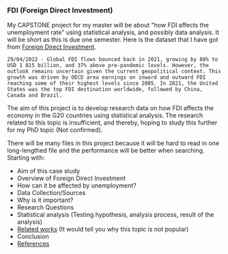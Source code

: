 ### FDI (Foreign Direct Investment)

My CAPSTONE project for my master will be about "how FDI affects the unemployment rate" using statistical analysis, and possibly data analysis. It will be short as this is due one semester. Here is the dataset that I have got from [Foreign Direct Investment](https://www.oecd.org/investment/statistics.htm).

`
29/04/2022 - Global FDI flows bounced back in 2021, growing by 88% to USD 1 815 billion, and 37% above pre-pandemic levels. However, the outlook remains uncertain given the current geopolitical context. This growth was driven by OECD area earnings on inward and outward FDI reaching some of their highest levels since 2005. In 2021, the United States was the top FDI destination worldwide, followed by China, Canada and Brazil. `

The aim of this project is to develop research data on how FDI affects the economy in the G20 countries using statistical analysis. The research related to this topic is insufficient, and thereby, hoping to study this further for my PhD topic (Not confirmed).

There will be many files in this project because it will be hard to read in one long-lengthed file and the performance will be better when searching.
Starting with:
- Aim of this case study
- Overview of Foreign Direct Investment
- How can it be affected by unemployment?
- Data Collection/Sources
- Why is it important?
- Research Questions
- Statistical analysis (Testing hypothesis, analysis process, result of the analysis)
- [Related works](https://github.com/DriBans/FDI/blob/main/RelatedWorks.md) (It would tell you why this topic is not popular)
- Conclusion
- [References](https://github.com/DriBans/FDI/blob/main/References)
